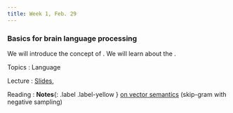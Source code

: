 ```yaml
---
title: Week 1, Feb. 29
---
```


### Basics for brain language processing

We will introduce the concept of . We will learn about the .

Topics
: Language

Lecture
: [Slides](), 

Reading
: **Notes**{: .label .label-yellow }
[on vector semantics]()
(skip-gram with negative sampling)
